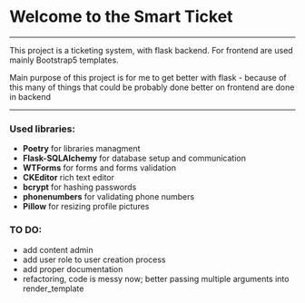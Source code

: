 <h1>Welcome to the Smart Ticket</h1>

<hr>

<p>This project is a ticketing system, with flask backend. For frontend are used mainly Bootstrap5 templates.</p>
<p>Main purpose of this project is for me to get better with flask - because of this many of things that could be probably done better on frontend are done in backend</p>
<hr>
<h3>Used libraries:</h3>
<ul>
<li><b>Poetry</b> for libraries managment</li>
<li><b>Flask-SQLAlchemy</b> for database setup and communication</li>
<li><b>WTForms</b> for forms and forms validation</li>
<li><b>CKEditor</b> rich text editor</li>
<li><b>bcrypt</b> for hashing passwords</li>
<li><b>phonenumbers</b> for validating phone numbers</li>
<li><b>Pillow</b> for resizing profile pictures</li>
</ul>


<h3>TO DO:</h3>
<ul>
    <li>add content admin</li>
    <li>add user role to user creation process</li>
    <li>add proper documentation</li>
    <li>refactoring, code is messy now; better passing multiple arguments into render_template</li>
</ul>